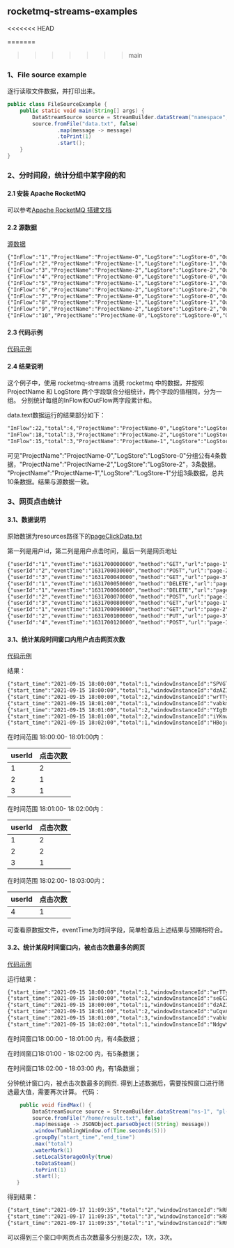 ## rocketmq-streams-examples

<<<<<<< HEAD

=======
>>>>>>> main
### 1、File source example
逐行读取文件数据，并打印出来。
```java
public class FileSourceExample {
    public static void main(String[] args) {
        DataStreamSource source = StreamBuilder.dataStream("namespace", "pipeline");
        source.fromFile("data.txt", false)
                .map(message -> message)
                .toPrint(1)
                .start();
    }
}

```


### 2、分时间段，统计分组中某字段的和


#### 2.1 安装 Apache RocketMQ
可以参考[Apache RocketMQ 搭建文档](https://rocketmq.apache.org/docs/quick-start/)

#### 2.2 源数据
[源数据](./../rocketmq-streams-examples/src/main/resources/data.txt)
```xml
{"InFlow":"1","ProjectName":"ProjectName-0","LogStore":"LogStore-0","OutFlow":"0"}
{"InFlow":"2","ProjectName":"ProjectName-1","LogStore":"LogStore-1","OutFlow":"1"}
{"InFlow":"3","ProjectName":"ProjectName-2","LogStore":"LogStore-2","OutFlow":"2"}
{"InFlow":"4","ProjectName":"ProjectName-0","LogStore":"LogStore-0","OutFlow":"3"}
{"InFlow":"5","ProjectName":"ProjectName-1","LogStore":"LogStore-1","OutFlow":"4"}
{"InFlow":"6","ProjectName":"ProjectName-2","LogStore":"LogStore-2","OutFlow":"5"}
{"InFlow":"7","ProjectName":"ProjectName-0","LogStore":"LogStore-0","OutFlow":"6"}
{"InFlow":"8","ProjectName":"ProjectName-1","LogStore":"LogStore-1","OutFlow":"7"}
{"InFlow":"9","ProjectName":"ProjectName-2","LogStore":"LogStore-2","OutFlow":"8"}
{"InFlow":"10","ProjectName":"ProjectName-0","LogStore":"LogStore-0","OutFlow":"9"}
```

#### 2.3 代码示例

[代码示例](./../rocketmq-streams-examples/src/main/java/org/apache/rocketmq/streams/examples/rocketmqsource/RocketmqWindowTest.java)


#### 2.4 结果说明
这个例子中，使用 rocketmq-streams 消费 rocketmq 中的数据，并按照 ProjectName 和 LogStore 两个字段联合分组统计，两个字段的值相同，分为一组。
分别统计每组的InFlow和OutFlow两字段累计和。

data.text数据运行的结果部分如下：

```xml
"InFlow":22,"total":4,"ProjectName":"ProjectName-0","LogStore":"LogStore-0","OutFlow":18
"InFlow":18,"total":3,"ProjectName":"ProjectName-2","LogStore":"LogStore-2","OutFlow":15
"InFlow":15,"total":3,"ProjectName":"ProjectName-1","LogStore":"LogStore-1","OutFlow":12
```
可见"ProjectName":"ProjectName-0","LogStore":"LogStore-0"分组公有4条数据，"ProjectName":"ProjectName-2","LogStore":"LogStore-2"，3条数据。
"ProjectName":"ProjectName-1","LogStore":"LogStore-1"分组3条数据，总共10条数据。结果与源数据一致。

### 3、网页点击统计
#### 3.1、数据说明
原始数据为resources路径下的[pageClickData.txt](./../rocketmq-streams-examples/src/main/resources/pageClickData.txt)

第一列是用户id，第二列是用户点击时间，最后一列是网页地址
```xml
{"userId":"1","eventTime":"1631700000000","method":"GET","url":"page-1"}
{"userId":"2","eventTime":"1631700030000","method":"POST","url":"page-2"}
{"userId":"3","eventTime":"1631700040000","method":"GET","url":"page-3"}
{"userId":"1","eventTime":"1631700050000","method":"DELETE","url":"page-2"}
{"userId":"1","eventTime":"1631700060000","method":"DELETE","url":"page-2"}
{"userId":"2","eventTime":"1631700070000","method":"POST","url":"page-3"}
{"userId":"3","eventTime":"1631700080000","method":"GET","url":"page-1"}
{"userId":"1","eventTime":"1631700090000","method":"GET","url":"page-2"}
{"userId":"2","eventTime":"1631700100000","method":"PUT","url":"page-3"}
{"userId":"4","eventTime":"1631700120000","method":"POST","url":"page-1"}
```

#### 3.1、统计某段时间窗口内用户点击网页次数
[代码示例](./../rocketmq-streams-examples/src/main/java/org/apache/rocketmq/streams/examples/pageclick/UsersDimension.java)

结果：
```xml
{"start_time":"2021-09-15 18:00:00","total":1,"windowInstanceId":"SPVGTV6DaXmxV5mGNzQixQ==","offset":53892061100000001,"end_time":"2021-09-15 18:01:00","userId":"2"}
{"start_time":"2021-09-15 18:00:00","total":1,"windowInstanceId":"dzAZ104qjUAwzTE6gbKSPA==","offset":53892061100000001,"end_time":"2021-09-15 18:01:00","userId":"3"}
{"start_time":"2021-09-15 18:00:00","total":2,"windowInstanceId":"wrTTyU5DiDkrAb6669Ig9w==","offset":53892061100000001,"end_time":"2021-09-15 18:01:00","userId":"1"}
{"start_time":"2021-09-15 18:01:00","total":1,"windowInstanceId":"vabkmx14xHsJ7G7w16vwug==","offset":53892121100000001,"end_time":"2021-09-15 18:02:00","userId":"3"}
{"start_time":"2021-09-15 18:01:00","total":2,"windowInstanceId":"YIgEKptN2Wf+Oq2m8sEcYw==","offset":53892121100000001,"end_time":"2021-09-15 18:02:00","userId":"2"}
{"start_time":"2021-09-15 18:01:00","total":2,"windowInstanceId":"iYKnwMYAzXFJYbO1KvDnng==","offset":53892121100000001,"end_time":"2021-09-15 18:02:00","userId":"1"}
{"start_time":"2021-09-15 18:02:00","total":1,"windowInstanceId":"HBojuU6/2F/6llkyefECxw==","offset":53892181100000001,"end_time":"2021-09-15 18:03:00","userId":"4"}
```

在时间范围 18:00:00- 18:01:00内：

|userId|点击次数|
|------|---|
|   1  | 2 |
|   2  | 1 |
|   3  | 1 |

在时间范围 18:01:00- 18:02:00内：

|userId|点击次数|
|------|---|
|   1  | 2 |
|   2  | 2 |
|   3  | 1 |

在时间范围 18:02:00- 18:03:00内：

|userId|点击次数|
|------|---|
|   4  | 1 | 

可查看原数据文件，eventTime为时间字段，简单检查后上述结果与预期相符合。

#### 3.2、统计某段时间窗口内，被点击次数最多的网页
[代码示例](./../rocketmq-streams-examples/src/main/java/org/apache/rocketmq/streams/examples/pageclick/PageDimension.java)

运行结果：
```xml
{"start_time":"2021-09-15 18:00:00","total":1,"windowInstanceId":"wrTTyU5DiDkrAb6669Ig9w==","offset":53892061100000001,"end_time":"2021-09-15 18:01:00","url":"page-1"}
{"start_time":"2021-09-15 18:00:00","total":2,"windowInstanceId":"seECZRcaQSRsET1rDc6ZAw==","offset":53892061100000001,"end_time":"2021-09-15 18:01:00","url":"page-2"}
{"start_time":"2021-09-15 18:00:00","total":1,"windowInstanceId":"dzAZ104qjUAwzTE6gbKSPA==","offset":53892061100000001,"end_time":"2021-09-15 18:01:00","url":"page-3"}
{"start_time":"2021-09-15 18:01:00","total":2,"windowInstanceId":"uCqvAeaLTYRnjQm8dCZOvw==","offset":53892121100000001,"end_time":"2021-09-15 18:02:00","url":"page-2"}
{"start_time":"2021-09-15 18:01:00","total":3,"windowInstanceId":"vabkmx14xHsJ7G7w16vwug==","offset":53892121100000001,"end_time":"2021-09-15 18:02:00","url":"page-3"}
{"start_time":"2021-09-15 18:02:00","total":1,"windowInstanceId":"NdgwYMT8azNMu55NUIvygg==","offset":53892181100000001,"end_time":"2021-09-15 18:03:00","url":"page-1"}

```
在时间窗口18:00:00 - 18:01:00 内，有4条数据；

在时间窗口18:01:00 - 18:02:00 内，有5条数据；

在时间窗口18:02:00 - 18:03:00 内，有1条数据；

分钟统计窗口内，被点击次数最多的网页.
得到上述数据后，需要按照窗口进行筛选最大值，需要再次计算。
代码：
```java
    public void findMax() {
        DataStreamSource source = StreamBuilder.dataStream("ns-1", "pl-1");
        source.fromFile("/home/result.txt", false)
        .map(message -> JSONObject.parseObject((String) message))
        .window(TumblingWindow.of(Time.seconds(5)))
        .groupBy("start_time","end_time")
        .max("total")
        .waterMark(1)
        .setLocalStorageOnly(true)
        .toDataSteam()
        .toPrint(1)
        .start();
   }

```
得到结果：
```xml
{"start_time":"2021-09-17 11:09:35","total":"2","windowInstanceId":"kRRpe2hPEQtEuTkfnXUaHg==","offset":54040181100000001,"end_time":"2021-09-17 11:09:40"}
{"start_time":"2021-09-17 11:09:35","total":"3","windowInstanceId":"kRRpe2hPEQtEuTkfnXUaHg==","offset":54040181100000002,"end_time":"2021-09-17 11:09:40"}
{"start_time":"2021-09-17 11:09:35","total":"1","windowInstanceId":"kRRpe2hPEQtEuTkfnXUaHg==","offset":54040181100000003,"end_time":"2021-09-17 11:09:40"}
```

可以得到三个窗口中网页点击次数最多分别是2次，1次，3次。
